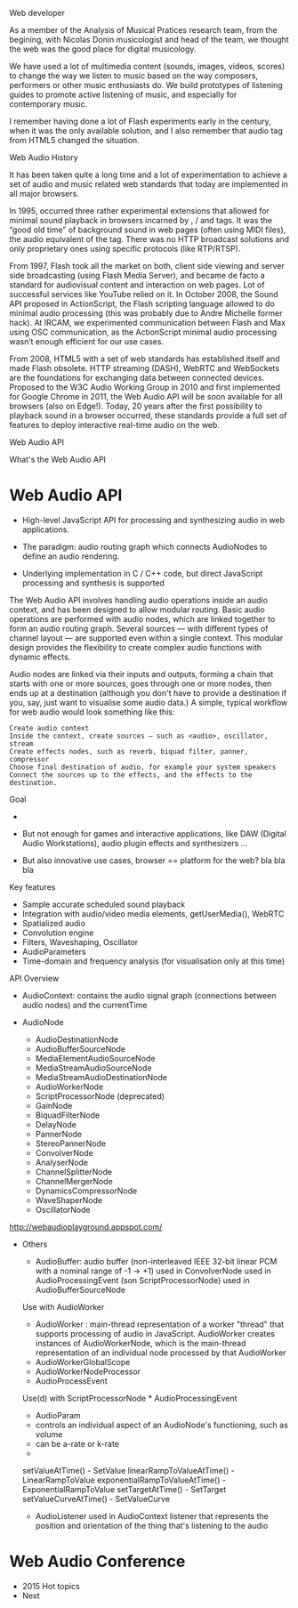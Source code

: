 Web developer

As a member of the Analysis of Musical Pratices research team, from the begining, with Nicolas Donin musicologist and head of the team, we thought the web was the good place for digital musicology.

We have used a lot of multimedia content (sounds, images, videos, scores) to change the way we listen to music based on the way composers, performers or other music enthusiasts do. We build prototypes of listening guides to promote active listening of music, and especially for contemporary music.

I remember having done a lot of Flash experiments early in the century, when it was the only available solution, and I also remember that audio tag from HTML5 changed the situation.


Web Audio History

It has been taken quite a long time and a lot of experimentation to achieve a set of audio and music related web standards that today are implemented in all major browsers.

In 1995, occurred three rather experimental extensions that allowed for minimal sound playback in browsers incarned by <bgsound>, <embed>/<object> and <applet> tags. It was the “good old time” of background sound in web pages (often using MIDI files), the audio equivalent of the <blink> tag. There was no HTTP broadcast solutions and only proprietary ones using specific protocols (like RTP/RTSP).

From 1997, Flash took all the market on both, client side viewing and server side broadcasting (using Flash Media Server), and became de facto a standard for audiovisual content and interaction on web pages. Lot of successful services like YouTube relied on it. In October 2008, the Sound API proposed in ActionScript, the Flash scripting language allowed to do minimal audio processing (this was probably due to Andre Michelle former hack). At IRCAM, we experimented communication between Flash and Max using OSC communication, as the ActionScript minimal audio processing wasn’t enough efficient for our use cases.

From 2008, HTML5 with a set of web standards has established itself and made Flash obsolete. HTTP streaming (DASH), WebRTC and WebSockets are the foundations for exchanging data between connected devices. Proposed to the W3C Audio Working Group in 2010 and first implemented for Google Chrome in 2011, the Web Audio API will be soon available for all browsers (also on Edge!).
Today, 20 years after the first possibility to playback sound in a browser occurred, these standards provide a full set of features to deploy interactive real-time audio on the web.


Web Audio API

What's the Web Audio API

# Web Audio API

* High-level JavaScript API for processing and synthesizing audio in web applications.

* The paradigm: audio routing graph which connects AudioNodes to define an audio rendering.

* Underlying implementation in C / C++ code, but direct JavaScript processing and synthesis is supported


The Web Audio API involves handling audio operations inside an audio context, and has been designed to allow modular routing. Basic audio operations are performed with audio nodes, which are linked together to form an audio routing graph. Several sources — with different types of channel layout — are supported even within a single context. This modular design provides the flexibility to create complex audio functions with dynamic effects.

Audio nodes are linked via their inputs and outputs, forming a chain that starts with one or more sources, goes through one or more nodes, then ends up at a destination (although you don't have to provide a destination if you, say, just want to visualise some audio data.) A simple, typical workflow for web audio would look something like this:

    Create audio context
    Inside the context, create sources — such as <audio>, oscillator, stream
    Create effects nodes, such as reverb, biquad filter, panner, compressor
    Choose final destination of audio, for example your system speakers
    Connect the sources up to the effects, and the effects to the destination.



Goal

* <audio> HTML5 element allows for basic streaming and audio playback, in recent browsers no more need to Flash and QuickTime.

* But not enough for games and interactive applications, like DAW (Digital Audio Workstations), audio plugin effects and synthesizers ...

* But also innovative use cases, browser == platform for the web? bla bla bla

Key features

* Sample accurate scheduled sound playback
* Integration with audio/video media elements, getUserMedia(), WebRTC
* Spatialized audio
* Convolution engine
* Filters, Waveshaping, Oscillator
* AudioParameters
* Time-domain and frequency analysis (for visualisation only at this time)

API Overview

* AudioContext: contains the audio signal graph (connections between audio nodes) and the currentTime

* AudioNode
    * AudioDestinationNode
    * AudioBufferSourceNode
    * MediaElementAudioSourceNode
    * MediaStreamAudioSourceNode
    * MediaStreamAudioDestinationNode
    * AudioWorkerNode
    * ScriptProcessorNode (deprecated)
    * GainNode
    * BiquadFilterNode
    * DelayNode
    * PannerNode
    * StereoPannerNode
    * ConvolverNode
    * AnalyserNode
    * ChannelSplitterNode
    * ChannelMergerNode
    * DynamicsCompressorNode
    * WaveShaperNode
    * OscillatorNode

http://webaudioplayground.appspot.com/

* Others
    * AudioBuffer: audio buffer (non-interleaved IEEE 32-bit linear PCM with a nominal range of -1 -> +1)
        used in ConvolverNode
        used in AudioProcessingEvent (son ScriptProcessorNode)
        used in AudioBufferSourceNode

    Use with AudioWorker
    * AudioWorker : main-thread representation of a worker "thread" that supports processing of audio in JavaScript. AudioWorker creates instances of AudioWorkerNode, which is the main-thread representation of an individual node processed by that AudioWorker
    * AudioWorkerGlobalScope
    * AudioWorkerNodeProcessor
    * AudioProcessEvent

    Use(d) with ScriptProcessorNode
        * AudioProcessingEvent

    * AudioParam
     * controls an individual aspect of an AudioNode's functioning, such as volume
     * can be a-rate or k-rate
     *
    setValueAtTime() - SetValue
    linearRampToValueAtTime() - LinearRampToValue
    exponentialRampToValueAtTime() - ExponentialRampToValue
    setTargetAtTime() - SetTarget
    setValueCurveAtTime() - SetValueCurve

    * AudioListener
        used in AudioContext listener that represents the position and orientation of the thing that's listening to the audio


# Web Audio Conference

* 2015 Hot topics
* Next

